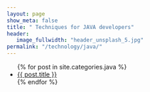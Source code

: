 ```yaml
---
layout: page
show_meta: false
title: " Techniques for JAVA developers"
header:
   image_fullwidth: "header_unsplash_5.jpg"
permalink: "/technology/java/"
---
```

<ul>
    {% for post in site.categories.java %}
    <li><a href="{{ site.url }}{{ post.url }}">{{ post.title }}</a></li>
    {% endfor %}
</ul>